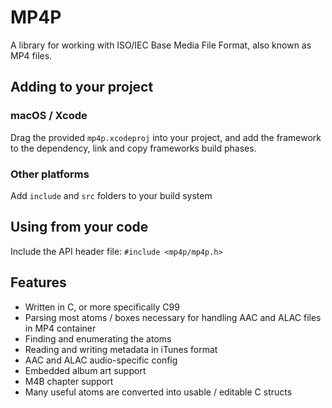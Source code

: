# MP4P

A library for working with ISO/IEC Base Media File Format, also known as MP4 files.

## Adding to your project

### macOS / Xcode

Drag the provided `mp4p.xcodeproj` into your project, and add the framework to the dependency, link and copy frameworks build phases.

### Other platforms

Add `include` and `src` folders to your build system

## Using from your code

Include the API header file: `#include <mp4p/mp4p.h>`

## Features

* Written in C, or more specifically C99
* Parsing most atoms / boxes necessary for handling AAC and ALAC files in MP4 container
* Finding and enumerating the atoms
* Reading and writing metadata in iTunes format
* AAC and ALAC audio-specific config
* Embedded album art support
* M4B chapter support
* Many useful atoms are converted into usable / editable C structs


